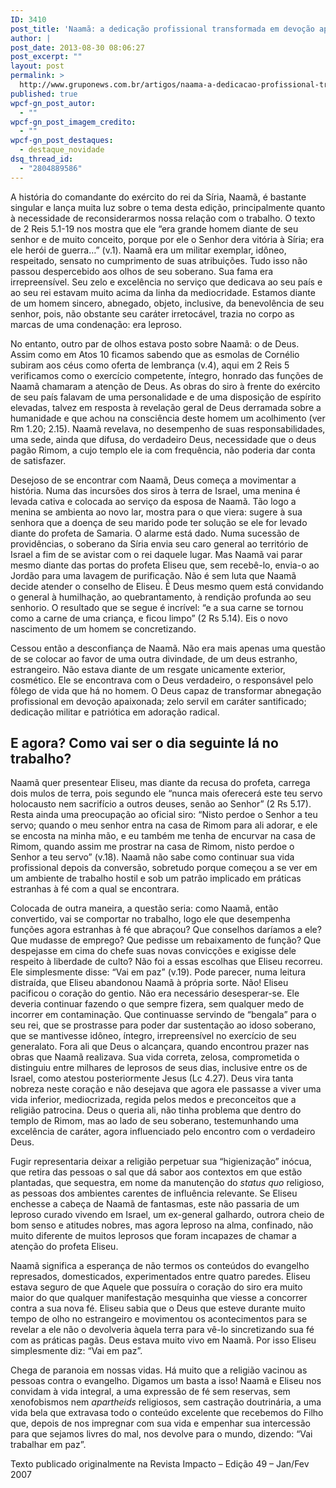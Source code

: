 ```yaml
---
ID: 3410
post_title: 'Naamã: a dedicação profissional transformada em devoção apaixonada'
author: |
post_date: 2013-08-30 08:06:27
post_excerpt: ""
layout: post
permalink: >
  http://www.gruponews.com.br/artigos/naama-a-dedicacao-profissional-transformada-em-devocao-apaixonada
published: true
wpcf-gn_post_autor:
  - ""
wpcf-gn_post_imagem_credito:
  - ""
wpcf-gn_post_destaques:
  - destaque_novidade
dsq_thread_id:
  - "2804889586"
---
```

A história do comandante do exército do rei da Síria, Naamã, é bastante singular e lança muita luz sobre o tema desta edição, principalmente quanto à necessidade de reconsiderarmos nossa relação com o trabalho. O texto de 2 Reis 5.1-19 nos mostra que ele “era grande homem diante de seu senhor e de muito conceito, porque por ele o Senhor dera vitória à Síria; era ele herói de guerra…” (v.1). Naamã era um militar exemplar, idôneo, respeitado, sensato no cumprimento de suas atribuições. Tudo isso não passou despercebido aos olhos de seu soberano. Sua fama era irrepreensível. Seu zelo e excelência no serviço que dedicava ao seu país e ao seu rei estavam muito acima da linha da mediocridade. Estamos diante de um homem sincero, abnegado, objeto, inclusive, da benevolência de seu senhor, pois, não obstante seu caráter irretocável, trazia no corpo as marcas de uma condenação: era leproso.

No entanto, outro par de olhos estava posto sobre Naamã: o de Deus. Assim como em Atos 10 ficamos sabendo que as esmolas de Cornélio subiram aos céus como oferta de lembrança (v.4), aqui em 2 Reis 5 verificamos como o exercício competente, íntegro, honrado das funções de Naamã chamaram a atenção de Deus. As obras do siro à frente do exército de seu país falavam de uma personalidade e de uma disposição de espírito elevadas, talvez em resposta à revelação geral de Deus derramada sobre a humanidade e que achou na consciência deste homem um acolhimento (ver Rm 1.20; 2.15). Naamã revelava, no desempenho de suas responsabilidades, uma sede, ainda que difusa, do verdadeiro Deus, necessidade que o deus pagão Rimom, a cujo templo ele ia com frequência, não poderia dar conta de satisfazer.

Desejoso de se encontrar com Naamã, Deus começa a movimentar a história. Numa das incursões dos siros à terra de Israel, uma menina é levada cativa e colocada ao serviço da esposa de Naamã. Tão logo a menina se ambienta ao novo lar, mostra para o que viera: sugere à sua senhora que a doença de seu marido pode ter solução se ele for levado diante do profeta de Samaria. O alarme está dado. Numa sucessão de providências, o soberano da Síria envia seu caro general ao território de Israel a fim de se avistar com o rei daquele lugar. Mas Naamã vai parar mesmo diante das portas do profeta Eliseu que, sem recebê-lo, envia-o ao Jordão para uma lavagem de purificação. Não é sem luta que Naamã decide atender o conselho de Eliseu. É Deus mesmo quem está convidando o general à humilhação, ao quebrantamento, à rendição profunda ao seu senhorio. O resultado que se segue é incrível: “e a sua carne se tornou como a carne de uma criança, e ficou limpo” (2 Rs 5.14). Eis o novo nascimento de um homem se concretizando.

Cessou então a desconfiança de Naamã. Não era mais apenas uma questão de se colocar ao favor de uma outra divindade, de um deus estranho, estrangeiro. Não estava diante de um resgate unicamente exterior, cosmético. Ele se encontrava com o Deus verdadeiro, o responsável pelo fôlego de vida que há no homem. O Deus capaz de transformar abnegação profissional em devoção apaixonada; zelo servil em caráter santificado; dedicação militar e patriótica em adoração radical.
<h2>E agora? Como vai ser o dia seguinte lá no trabalho?</h2>
Naamã quer presentear Eliseu, mas diante da recusa do profeta, carrega dois mulos de terra, pois segundo ele “nunca mais oferecerá este teu servo holocausto nem sacrifício a outros deuses, senão ao Senhor” (2 Rs 5.17). Resta ainda uma preocupação ao oficial siro: “Nisto perdoe o Senhor a teu servo; quando o meu senhor entra na casa de Rimom para ali adorar, e ele se encosta na minha mão, e eu também me tenha de encurvar na casa de Rimom, quando assim me prostrar na casa de Rimom, nisto perdoe o Senhor a teu servo” (v.18). Naamã não sabe como continuar sua vida profissional depois da conversão, sobretudo porque começou a se ver em um ambiente de trabalho hostil e sob um patrão implicado em práticas estranhas à fé com a qual se encontrara.

Colocada de outra maneira, a questão seria: como Naamã, então convertido, vai se comportar no trabalho, logo ele que desempenha funções agora estranhas à fé que abraçou? Que conselhos daríamos a ele? Que mudasse de emprego? Que pedisse um rebaixamento de função? Que despejasse em cima do chefe suas novas convicções e exigisse dele respeito à liberdade de culto? Não foi a essas escolhas que Eliseu recorreu. Ele simplesmente disse: “Vai em paz” (v.19). Pode parecer, numa leitura distraída, que Eliseu abandonou Naamã à própria sorte. Não! Eliseu pacificou o coração do gentio. Não era necessário desesperar-se. Ele deveria continuar fazendo o que sempre fizera, sem qualquer medo de incorrer em contaminação. Que continuasse servindo de “bengala” para o seu rei, que se prostrasse para poder dar sustentação ao idoso soberano, que se mantivesse idôneo, íntegro, irrepreensível no exercício de seu generalato. Fora ali que Deus o alcançara, quando encontrou prazer nas obras que Naamã realizava. Sua vida correta, zelosa, comprometida o distinguiu entre milhares de leprosos de seus dias, inclusive entre os de Israel, como atestou posteriormente Jesus (Lc 4.27). Deus vira tanta nobreza neste coração e não desejava que agora ele passasse a viver uma vida inferior, mediocrizada, regida pelos medos e preconceitos que a religião patrocina. Deus o queria ali, não tinha problema que dentro do templo de Rimom, mas ao lado de seu soberano, testemunhando uma excelência de caráter, agora influenciado pelo encontro com o verdadeiro Deus.

Fugir representaria deixar a religião perpetuar sua “higienização” inócua, que retira das pessoas o sal que dá sabor aos contextos em que estão plantadas, que sequestra, em nome da manutenção do <i>status quo</i> religioso, as pessoas dos ambientes carentes de influência relevante. Se Eliseu enchesse a cabeça de Naamã de fantasmas, este não passaria de um leproso curado vivendo em Israel, um ex-general galhardo, outrora cheio de bom senso e atitudes nobres, mas agora leproso na alma, confinado, não muito diferente de muitos leprosos que foram incapazes de chamar a atenção do profeta Eliseu.

Naamã significa a esperança de não termos os conteúdos do evangelho represados, domesticados, experimentados entre quatro paredes. Eliseu estava seguro de que Aquele que possuíra o coração do siro era muito maior do que qualquer manifestação mesquinha que viesse a concorrer contra a sua nova fé. Eliseu sabia que o Deus que esteve durante muito tempo de olho no estrangeiro e movimentou os acontecimentos para se revelar a ele não o devolveria àquela terra para vê-lo sincretizando sua fé com as práticas pagãs. Deus estava muito vivo em Naamã. Por isso Eliseu simplesmente diz: “Vai em paz”.

Chega de paranoia em nossas vidas. Há muito que a religião vacinou as pessoas contra o evangelho. Digamos um basta a isso! Naamã e Eliseu nos convidam à vida integral, a uma expressão de fé sem reservas, sem xenofobismos nem <i>apartheids </i>religiosos, sem castração doutrinária, a uma vida bela que extravasa todo o conteúdo excelente que recebemos do Filho que, depois de nos impregnar com sua vida e empenhar sua intercessão para que sejamos livres do mal, nos devolve para o mundo, dizendo: “Vai trabalhar em paz”.
<p class="pebio">Texto publicado originalmente na Revista Impacto – Edição 49 – Jan/Fev 2007</p>
